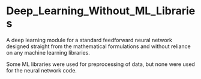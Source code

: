 # Deep_Learning_Without_ML_Libraries

A deep learning module for a standard feedforward neural network designed straight from the mathematical formulations and without reliance on any machine learning libraries.

Some ML libraries were used for preprocessing of data, but none were used for the neural network code.
